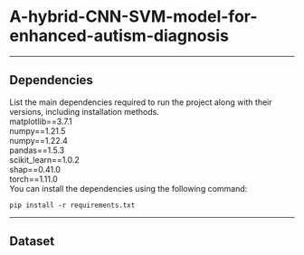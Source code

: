 # A-hybrid-CNN-SVM-model-for-enhanced-autism-diagnosis
****
## Dependencies

List the main dependencies required to run the project along with their versions, including installation methods.<br />
matplotlib==3.7.1<br />
numpy==1.21.5<br />
numpy==1.22.4<br />
pandas==1.5.3<br />
scikit_learn==1.0.2<br />
shap==0.41.0<br />
torch==1.11.0<br />
You can install the dependencies using the following command:
```
pip install -r requirements.txt
```

****
## Dataset

